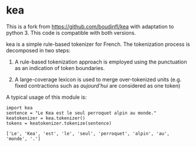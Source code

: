 # kea

This is a fork from https://github.com/boudinfl/kea with adaptation to python 3. This code is compatible with both versions.

kea is a simple rule-based tokenizer for French. The tokenization process is decomposed in two steps:
    
1. A rule-based tokenization approach is employed using the punctuation as an 
   indication of token boundaries.

2. A large-coverage lexicon is used to merge over-tokenized units (e.g. fixed 
   contractions such as *aujourd'hui* are considered as one token)

A typical usage of this module is:
    
    import kea
	sentence = "Le Kea est le seul perroquet alpin au monde."
	keatokenizer = kea.tokenizer()
	tokens = keatokenizer.tokenize(sentence)

	['Le', 'Kea', 'est', 'le', 'seul', 'perroquet', 'alpin', 'au', 'monde', '.']
